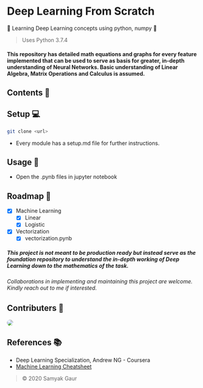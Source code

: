 # Deep Learning From Scratch

🌟 Learning Deep Learning concepts using python, numpy 🌟

> Uses Python 3.7.4

#### This repository has detailed math equations and graphs for every feature implemented that can be used to serve as basis for greater, in-depth understanding of Neural Networks. Basic understanding of Linear Algebra, Matrix Operations and Calculus is assumed.

## Contents 📑

## Setup 💻

```bash
git clone <url>
```
- Every module has a setup.md file for further instructions.

## Usage 📔

- Open the .pynb files in jupyter notebook


## Roadmap 📑

- [x] Machine Learning
  - [x] Linear
  - [x] Logistic
- [x] Vectorization
  - [x] vectorization.pynb
  
##### This project is not meant to be production ready but instead serve as the foundation repository to understand the in-depth working of Deep Learning down to the mathematics of the task.

###### Collaborations in implementing and maintaining this project are welcome. Kindly reach out to me if interested.

## Contributers 🌟

<a href="https://github.com/samyakgaur">
  <img src="https://github.com/samyakgaur.png?size=75" style="border-radius:50%">
</a>

## References 📚

- Deep Learning Specialization, Andrew NG - Coursera
- [Machine Learning Cheatsheet](https://ml-cheatsheet.readthedocs.io/en/latest/index.html)

> &copy; 2020 Samyak Gaur
